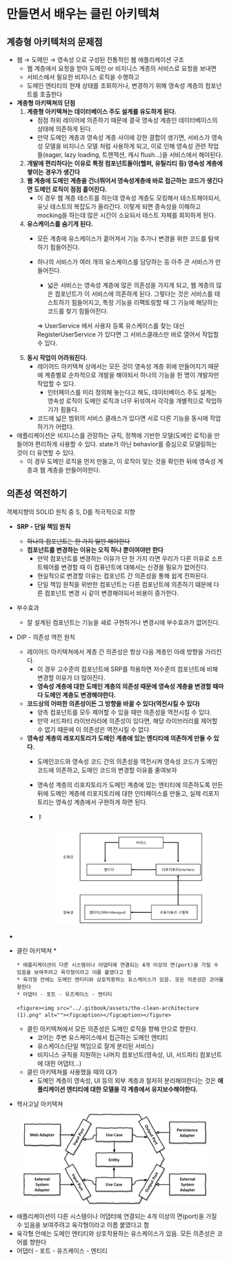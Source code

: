 # 만들면서 배우는 클린 아키텍쳐

## 계층형 아키텍처의 문제점

* 웹 → 도메인 → 영속성 으로 구성된 전통적인 웹 애플리케이션 구조
  * 웹 계층에서 요청을 받아 도메인 or 비지니스 계층의 서비스로 요청을 보내면
  * 서비스에서 필요한 비지니스 로직을 수행하고
  * 도메인 엔티티의 현재 상태를 조회하거나, 변경하기 위해 영속성 계층의 컴포넌트를 호출한다
* **계층형 아키텍쳐의 단점**
  1. **계층형 아키텍쳐는 데이터베이스 주도 설계를 유도하게 된다.**
     * 점점 하위 레이어에 의존하기 때문에 결국 영속성 계층인 데이터베이스의 상태에 의존하게 된다.
     * 만약 도메인 계층과 영속성 계층 사이에 강한 결합이 생기면, 서비스가 영속성 모델을 비지니스 모델 처럼 사용하게 되고, 이로 인해 영속성 관련 작업들(eager, lazy loading, 트랜잭션, 캐시 flush…)을 서비스에서 해야된다.
  2. **개발에 편리하다는 이유로 특정 컴포넌트들이(헬퍼, 유틸리티 등) 영속성 계층에 쌓이는 경우가 생긴다**
  3. **웹 계층에 도메인 계층을 건너뛰어서 영속성계층에 바로 접근하는 코드가 생긴다면 도메인 로직이 점점 흩어진다.**
     * 이 경우 웹 계층 테스트를 하는데 영속성 계층도 모킹해서 테스트해야되서, 유닛 테스트의 복잡도가 올라간다. 이렇게 되면 종속성을 이해하고 mocking을 하는데 많은 시간이 소요되서 테스트 자체를 회피하게 된다.
  4. **유스케이스를 숨기게 된다.**
     * 모든 계층에 유스케이스가 흩어져서 기능 추가나 변경을 위한 코드를 탐색하기 힘들어진다.
     *   하나의 서비스가 여러 개의 유스케이스를 담당하는 등 아주 큰 서비스가 만들어진다.

         * 넓은 서비스는 영속성 계층에 많은 의존성을 가지게 되고, 웹 계층의 많은 컴포넌트가 이 서비스에 의존하게 된다. 그렇다는 것은 서비스를 테스트하기 힘들어지고, 특정 기능을 리팩토링할 때 그 기능에 해당하는 코드를 찾기 힘들어진다.

         ⇒ UserService 에서 사용자 등록 유스케이스를 찾는 대신 RegisterUserService 가 있다면 그 서비스클래스만 바로 열어서 작업할 수 있다.
  5. **동시 작업이 어려워진다.**
     * 레이어드 아키텍쳐 상에서는 모든 것이 영속성 계층 위에 만들어지기 때문에 계층별로 순차적으로 개발을 해야되서 하나의 기능을 한 명이 개발자만 작업할 수 있다.
       * 인터페이스를 미리 정의해 놓는다고 해도, 데이터베이스 주도 설계는 영속성 로직이 도메인 로직과 너무 뒤섞여서 각각을 개별적으로 작업하기가 힘들다.
     * 코드에 넓은 범위의 서비스 클래스가 있다면 서로 다른 기능을 동시에 작업하기가 어렵다.
* 애플리케이션은 비지니스를 관장하는 규칙, 정책에 기반한 모델(도메인 로직)을 만들어야 편리하게 사용할 수 있다. state가 아닌 behavior를 중심으로 모델링하는 것이 더 유연할 수 있다.
  * 이 경우 도메인 로직을 먼저 만들고, 이 로직이 맞는 것을 확인한 뒤에 영속성 계층과 웹 계층을 만들어야한다.

## 의존성 역전하기

객체지향의 SOLID 원칙 중 S, D를 적극적으로 지향

* **SRP - 단일 책임 원칙**
  * ~~하나의 컴포넌트는 한 가지 일만 해야한다~~
  * **컴포넌트를 변경하는 이유는 오직 하나 뿐이여야만 한다**
    * 만약 컴포넌트를 변경하는 이유가 단 한 가지 라면 우리가 다른 이유로 소프트웨어를 변경할 때 이 컴퓨넌트에 대해서는 신경쓸 필요가 없어진다.
    * 현실적으로 변경할 이유는 컴포넌트 간 의존성을 통해 쉽게 전파된다.
    * 단일 책임 원칙을 위반한 컴포넌트는 다른 컴포넌트에 의존하기 떄문에 다른 컴포넌트 변경 시 같이 변경해야되서 비용이 증가한다.
* 부수효과
  * 잘 설계된 컴포넌트는 기능을 새로 구현하거나 변경시에 부수효과가 없어진다.
* DIP - 의존성 역전 원칙
  * 레이어드 아키텍쳐에서 계층 간 의존성은 항상 다음 계층인 아래 방향을 가리킨다.
    * 이 경우 고수준의 컴포넌트에 SRP를 적용하면 저수준의 컴포넌트에 비해 변경할 이유가 더 많아진다.
    * **영속성 계층에 대한 도메인 계층의 의존성 때문에 영속성 계층을 변경할 때마다 도메인 계층도 변경해야한다.**
  * **코드상의 어떠한 의존성이든 그 방향을 바꿀 수 있다(역전시킬 수 있다)**
    * 양측 컴포넌트를 모두 제어할 수 있을 때만 의존성을 역전시킬 수 있다.
    * 만약 서드파티 라이브러리에 의존성이 있다면, 해당 라이브러리를 제어할 수 없기 때문에 이 의존성은 역전시킬 수 없다
  * **영속성 계층의 레포지토리가 도메인 계층에 있는 엔티티에 의존하게 만들 수 있다.**
    * 도메인코드와 영속성 코드 간의 의존성을 역전시켜 영속성 코드가 도메인 코드에 의존하고, 도메인 코드의 변경할 이유를 줄여보자
    * 영속성 계층의 리포지토리가 도메인 계층에 있는 엔티티에 의존하도록 만든 뒤에 도메인 계층에 리포지토리에 대한 인터페이스를 만들고, 실제 리포지토리는 영속성 계층에서 구현하게 하면 된다.
    *   ㅑ

        <figure><img src="../.gitbook/assets/Screenshot 2023-03-17 at 3.15.46 PM (3).png" alt=""><figcaption></figcaption></figure>
*
* 클린 아키텍쳐
  *

      * 애플리케이션이 다른 시스템이나 어댑터에 연결되는 4개 이상의 면(port)을 가질 수 있음을 보여주려고 육각형이라고 이름 붙였다고 함
      * 육각형 안에는 도메인 엔티티와 상호작용하는 유스케이스가 있음. 모든 의존성은 코어를 향한다
      * 어댑터 - 포트 - 유즈케이스 - 엔티티

      <figure><img src="../.gitbook/assets/the-clean-architecture (1).png" alt=""><figcaption></figcaption></figure>
  * 클린 아키텍쳐에서 모든 의존성은 도메인 로직을 향해 안으로 향한다.
    * 코어는 주변 유스케이스에서 접근하는 도메인 엔티티
    * 유스케이스(단일 책임으로 잘게 분리된 서비스)
    * 비지니스 규칙을 지원하는 나머지 컴포넌트(영속성, UI, 서드파티 컴포넌트에 대한 어댑터…)
  * 클린 아키텍쳐를 사용했을 때의 대가
    * 도메인 계층이 영속성, UI 등의 외부 계층과 철저히 분리해야한다는 것은 **애플리케이션 엔티티에 대한 모델을 각 계층에서 유지보수해야한다.**
* 헥사고날 아키텍쳐

<figure><img src="../.gitbook/assets/hexagonal-architecture_hu6764515d7030d45af6f7f498c79e292b_50897_956x0_resize_box_3.png" alt=""><figcaption></figcaption></figure>

* 애플리케이션이 다른 시스템이나 어댑터에 연결되는 4개 이상의 면(port)을 가질 수 있음을 보여주려고 육각형이라고 이름 붙였다고 함
* 육각형 안에는 도메인 엔티티와 상호작용하는 유스케이스가 있음. 모든 의존성은 코어를 향한다
* 어댑터 - 포트 - 유즈케이스 - 엔티티
